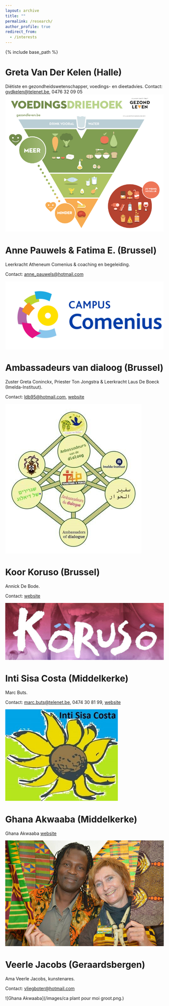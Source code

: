 ```yaml
---
layout: archive
title: ""
permalink: /research/
author_profile: true
redirect_from:
  - /interests
---
```


{% include base_path %}
  
Greta Van Der Kelen (Halle)
======
Diëtiste en gezondheidswetenschapper, voedings- en dieetadvies. Contact: gvdkelen@telenet.be, 0476 32 09 05    
![Voedingsdriehoek](/images/voedingsdriehoek.png "Voedingsdriehoek")

Anne Pauwels & Fatima E. (Brussel)
======
Leerkracht Atheneum Comenius & coaching en begeleiding. 

Contact: anne_pauwels@hotmail.com

![Logo Campus Comenius](/images/LogoCampusComenius_web.png)

Ambassadeurs van dialoog (Brussel)
======
Zuster Greta Coninckx, Priester Ton Jongstra &  Leerkracht Laus De Boeck (Imelda-Instituut). 

Contact: ldb95@hotmail.com, [website](amb-dialogue.be)

![Logo ambassadeurs van dialoog](/images/ambassadeurs%20van%20dialoog%20-%20kopie%20(2).jpg)


Koor Koruso (Brussel)
=======
Annick De Bode.

Contact: [website](https://www.facebook.com/koorkhttps://github.com/cooking-classes/cooking-classes.github.io/blob/master/images/plant.pngoruso)

![Banner Koor Koruso](/images/koruso.jpg)

Inti Sisa Costa (Middelkerke)
======
Marc Buts. 

Contact: marc.buts@telenet.be, 0474 30 81 99, [website](intisisacosta.blogspot.com)

![Logo Inti Sisa Costa](/images/inti%20sisa%20costa.jpg)


Ghana Akwaaba (Middelkerke)
======
Ghana Akwaaba [website](https://www.middelkerke.be/nl/welzijn-en-samenleven/ontwikkelingssamenwerking/projecten/ghana-akwaaba)

![Ghana Akwaaba](/images/ghana.jpg)

Veerle Jacobs (Geraardsbergen)
======
Ama Veerle Jacobs, kunstenares. 

Contact: vliegboter@hotmail.com

![Ghana Akwaaba](/images/ca plant pour moi groot.png.)


